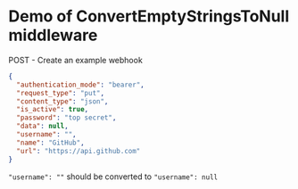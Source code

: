 # Demo of ConvertEmptyStringsToNull middleware

POST - Create an example webhook

```json
{
  "authentication_mode": "bearer",
  "request_type": "put",
  "content_type": "json",
  "is_active": true,
  "password": "top secret",
  "data": null,
  "username": "",
  "name": "GitHub",
  "url": "https://api.github.com"
}
```

`"username": ""` should be converted to `"username": null`

